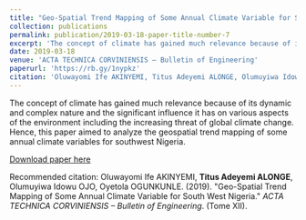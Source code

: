 ```yaml
---
title: "Geo-Spatial Trend Mapping of Some Annual Climate Variable for South West Nigeria"
collection: publications
permalink: publication/2019-03-18-paper-title-number-7
excerpt: 'The concept of climate has gained much relevance because of its dynamic and complex nature and the significant influence it has on various aspects of the environment including the increasing threat of global climate change. Hence, this paper aimed to analyze the geospatial trend mapping of some annual climate variables for southwest Nigeria.'
date: 2019-03-18
venue: 'ACTA TECHNICA CORVINIENSIS – Bulletin of Engineering'
paperurl: 'https://rb.gy/1nypkz'
citation: 'Oluwayomi Ife AKINYEMI, Titus Adeyemi ALONGE, Olumuyiwa Idowu OJO, .Oyetola OGUNKUNLE. (2019). &quot; Geo-Spatial Trend Mapping of Some Annual Climate Variable for South West Nigeria.&quot; <i>ACTA TECHNICA CORVINIENSIS – Bulletin of Engineering</i>. (Tome XII).'
---
```

The concept of climate has gained much relevance because of its dynamic and complex nature and the significant influence it has on various aspects of the environment including the increasing threat of global climate change. Hence, this paper aimed to analyze the geospatial trend mapping of some annual climate variables for southwest Nigeria.

[Download paper here](https://rb.gy/1nypkz)

Recommended citation: Oluwayomi Ife AKINYEMI, **Titus Adeyemi ALONGE**, Olumuyiwa Idowu OJO, Oyetola OGUNKUNLE. (2019). "Geo-Spatial Trend Mapping of Some Annual Climate Variable for South West Nigeria." <i>ACTA TECHNICA CORVINIENSIS – Bulletin of Engineering</i>. (Tome XII).

